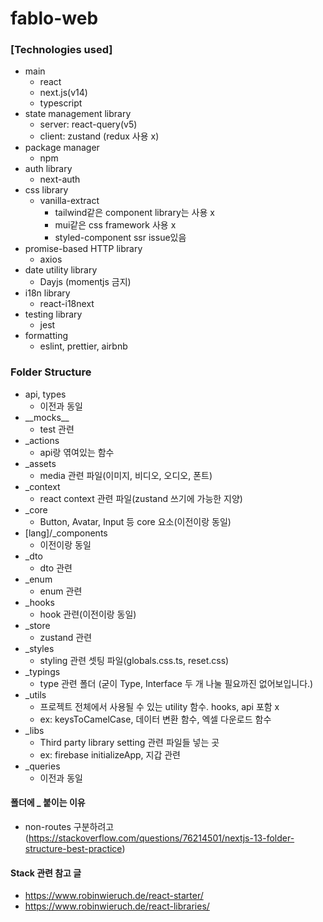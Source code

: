 # fablo-web

### [Technologies used]

- main
  - react
  - next.js(v14)
  - typescript
- state management library
  - server: react-query(v5)
  - client: zustand (redux 사용 x)
- package manager
  - npm
- auth library
  - next-auth
- css library
  - vanilla-extract
    - tailwind같은 component library는 사용 x
    - mui같은 css framework 사용 x
    - styled-component ssr issue있음
- promise-based HTTP library
  - axios
- date utility library
  - Dayjs (momentjs 금지)
- i18n library
  - react-i18next
- testing library
  - jest
- formatting
  - eslint, prettier, airbnb

### Folder Structure

- api, types
  - 이전과 동일
- \_\_mocks\_\_
  - test 관련
- \_actions
  - api랑 엮여있는 함수
- \_assets
  - media 관련 파일(이미지, 비디오, 오디오, 폰트)
- \_context
  - react context 관련 파일(zustand 쓰기에 가능한 지양)
- \_core
  - Button, Avatar, Input 등 core 요소(이전이랑 동일)
- [lang]/\_components
  - 이전이랑 동일
- \_dto
  - dto 관련
- \_enum
  - enum 관련
- \_hooks
  - hook 관련(이전이랑 동일)
- \_store
  - zustand 관련
- \_styles
  - styling 관련 셋팅 파일(globals.css.ts, reset.css)
- \_typings
  - type 관련 폴더 (굳이 Type, Interface 두 개 나눌 필요까진 없어보입니다.)
- \_utils
  - 프로젝트 전체에서 사용될 수 있는 utility 함수. hooks, api 포함 x
  - ex: keysToCamelCase, 데이터 변환 함수, 엑셀 다운로드 함수
- \_libs
  - Third party library setting 관련 파일들 넣는 곳
  - ex: firebase initializeApp, 지갑 관련
- \_queries
  - 이전과 동일

#### 폴더에 \_ 붙이는 이유

- non-routes 구분하려고 (https://stackoverflow.com/questions/76214501/nextjs-13-folder-structure-best-practice)

#### Stack 관련 참고 글

- https://www.robinwieruch.de/react-starter/
- https://www.robinwieruch.de/react-libraries/
